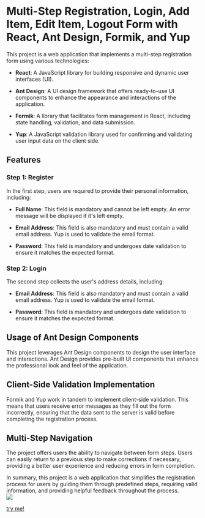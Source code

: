 # Multi-Step Registration, Login, Add Item, Edit Item, Logout Form with React, Ant Design, Formik, and Yup

This project is a web application that implements a multi-step registration form using various technologies:

- **React**: A JavaScript library for building responsive and dynamic user interfaces (UI).

- **Ant Design**: A UI design framework that offers ready-to-use UI components to enhance the appearance and interactions of the application.

- **Formik**: A library that facilitates form management in React, including state handling, validation, and data submission.

- **Yup**: A JavaScript validation library used for confirming and validating user input data on the client side.

## Features

### Step 1: Register

In the first step, users are required to provide their personal information, including:

- **Full Name**: This field is mandatory and cannot be left empty. An error message will be displayed if it's left empty.

- **Email Address**: This field is also mandatory and must contain a valid email address. Yup is used to validate the email format.

- **Password**: This field is mandatory and undergoes date validation to ensure it matches the expected format.

### Step 2: Login

The second step collects the user's address details, including:

- **Email Address**: This field is also mandatory and must contain a valid email address. Yup is used to validate the email format.

- **Password**: This field is mandatory and undergoes date validation to ensure it matches the expected format.

## Usage of Ant Design Components

This project leverages Ant Design components to design the user interface and interactions. Ant Design provides pre-built UI components that enhance the professional look and feel of the application.

## Client-Side Validation Implementation

Formik and Yup work in tandem to implement client-side validation. This means that users receive error messages as they fill out the form incorrectly, ensuring that the data sent to the server is valid before completing the registration process.

## Multi-Step Navigation

The project offers users the ability to navigate between form steps. Users can easily return to a previous step to make corrections if necessary, providing a better user experience and reducing errors in form completion.

In summary, this project is a web application that simplifies the registration process for users by guiding them through predefined steps, requiring valid information, and providing helpful feedback throughout the process.
<br>
<img src="../week-13-mnajmytsss/src/assets/123.png">

[try me!](https://stellular-biscotti-4488ca.netlify.app/)
